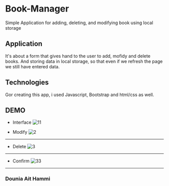 # Book-Manager
Simple Application for adding, deleting, and modifying book using local storage

## Application
It's about a form that gives hand to the user to add, mofidy and delete books. And storing data in local storage, so that even if we refresh the page we still have entered data.

## Technologies
Gor creating this app, i used Javascript, Bootstrap and html/css as well.

## DEMO

* Interface
![11](https://user-images.githubusercontent.com/36522492/55201495-957d4c00-51c3-11e9-9f1b-8d926506a393.PNG)

* Modify
![2](https://user-images.githubusercontent.com/36522492/55201502-9910d300-51c3-11e9-9927-cf6b1cecb811.PNG)
---

* Delete
![3](https://user-images.githubusercontent.com/36522492/55201503-9ada9680-51c3-11e9-8442-02fc87a11599.PNG)
----

* Confirm
![33](https://user-images.githubusercontent.com/36522492/55201505-9ca45a00-51c3-11e9-864e-e89637c36f0c.PNG)
----
### Dounia Ait Hammi
